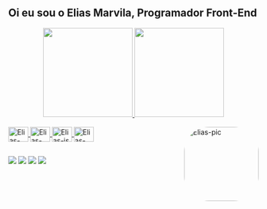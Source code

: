 ## Oi eu sou o Elias Marvila, Programador Front-End
<div align="center">
  <a href="https://github.com/elaiass">
  <img height="180em" src="https://github-readme-stats.vercel.app/api?username=elaiass&show_icons=true&theme=aura&include_all_commits=true&count_private=true"/>
  <img height="180em" src="https://github-readme-stats.vercel.app/api/top-langs/?username=elaiass&layout=compact&langs_count=7&theme=aura"/>
</div>

<div style="display: inline_block"><br>
  <img align="center" alt="Elias-css" height="30" width="40" src="https://cdn.jsdelivr.net/gh/devicons/devicon/icons/css3/css3-original.svg" />
  <img align="center" alt="Elias-html" height="30" width="40" src="https://cdn.jsdelivr.net/gh/devicons/devicon/icons/html5/html5-original-wordmark.svg" />
  <img align="center" alt="Elias-js" height="30" width="40" src="https://cdn.jsdelivr.net/gh/devicons/devicon/icons/javascript/javascript-original.svg" />
  <img align="center" alt="Elias-git" height="30" width="40" src="https://cdn.jsdelivr.net/gh/devicons/devicon/icons/git/git-original.svg" />
  <img align="right" alt="Elias-pic" height="150" style="border-radius:50px;" src="https://i.picasion.com/pic92/4ebd6c4a28348efbb13b0203bbfdb01a.gif"
</div>

##
  
<div>
  <a href="https://mail.google.com/mail/u/0/#inbox" target="_blank"> <img src="https://img.shields.io/badge/Gmail-D14836?style=for-the-badge&logo=gmail&logoColor=white" target="_blank"></a>
  <a href="https://www.linkedin.com/in/elias-marvila-7a861924b/" target="_blank"> <img src="https://img.shields.io/badge/LinkedIn-0077B5?style=for-the-badge&logo=linkedin&logoColor=white" target="_blank"></a>
  <a href="https://www.instagram.com/elias.marvila/" target="_blank"> <img src="https://img.shields.io/badge/Instagram-E4405F?style=for-the-badge&logo=instagram&logoColor=white" target="_blank"></a>
  <a href="https://discord.com/channels/@me" target="_blank"> <img src="https://img.shields.io/badge/Discord-7289DA?style=for-the-badge&logo=discord&logoColor=white" target="_blank"></a>
</div>
